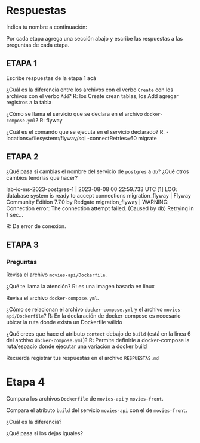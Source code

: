 # Respuestas

Indica tu nombre a continuación: 

Por cada etapa agrega una sección abajo y escribe las respuestas a las preguntas de cada etapa.

## ETAPA 1

Escribe respuestas de la etapa 1 acá

¿Cuál es la diferencia entre los archivos con el verbo `Create` con los archivos con el verbo `Add`?
R: los Create crean tablas, los Add agregar registros a la tabla

¿Cómo se llama el servicio que se declara en el archivo `docker-compose.yml`?
R: flyway

¿Cuál es el comando que se ejecuta en el servicio declarado?
R:  -locations=filesystem:/flyway/sql -connectRetries=60 migrate

## ETAPA 2
¿Qué pasa si cambias el nombre del servicio de `postgres` a `db`? ¿Qué otros cambios tendrías que hacer?

lab-ic-ms-2023-postgres-1  | 2023-08-08 00:22:59.733 UTC [1] LOG:  database system is ready to accept connections
migration_flyway           | Flyway Community Edition 7.7.0 by Redgate
migration_flyway           | WARNING: Connection error: The connection attempt failed. (Caused by db) Retrying in 1 sec...

R: Da error de conexión. 


## ETAPA 3
### Preguntas

Revisa el archivo `movies-api/Dockerfile`.

¿Qué te llama la atención?
R: es una imagen basada en linux

Revisa el archivo `docker-compose.yml`.

¿Cómo se relacionan el archivo `docker-compose.yml` y el archivo `movies-api/Dockerfile`?
R:  En la declaración de docker-compose es necesario ubicar la ruta donde exista un Dockerfile válido

¿Qué crees que hace el atributo `context` debajo de `build` (está en la linea 6 del archivo `docker-compose.yml`)?
R: Permite definirle a docker-compose la ruta/espacio donde ejecutar una variación a docker build

Recuerda registrar tus respuestas en el archivo `RESPUESTAS.md`


# Etapa 4
Compara los archivos `Dockerfile` de `movies-api` y `movies-front`. 

Compara el atributo `build` del servicio `movies-api` con el de `movies-front`. 

¿Cuál es la diferencia? 

¿Qué pasa si los dejas iguales?